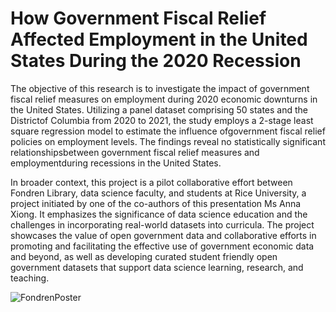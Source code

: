# How Government Fiscal Relief Affected Employment in the United States During the 2020 Recession

The objective of this research is to investigate the impact of government fiscal relief measures on employment during 2020 economic downturns 
in the United States. Utilizing a panel dataset comprising 50 states and the Districtof Columbia from 2020 to 2021, 
the study employs a 2-stage least square regression model to estimate the influence ofgovernment fiscal relief policies on employment levels. 
The findings reveal no statistically significant relationshipsbetween government fiscal relief measures and employmentduring recessions in the United States.

In broader context, this project is a pilot collaborative effort between Fondren Library, data science faculty, and students at Rice University, 
a project initiated by one of the co-authors of this presentation Ms Anna Xiong. It emphasizes the significance of data science education and 
the challenges in incorporating real-world datasets into curricula. The project showcases the value of open government data and collaborative 
efforts in promoting and facilitating the effective use of government economic data and beyond, as well as developing curated student 
friendly open government datasets that support data science learning, research, and teaching.

![FondrenPoster](https://github.com/Kugelbrecher/data-repository-partial-code/assets/102303517/5af19bcc-3c0b-455d-a429-5eb100981a70)

